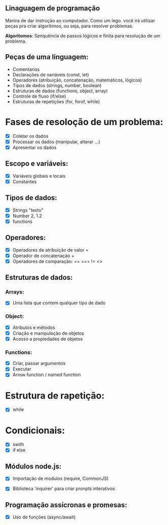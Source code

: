 ## Linaguagem de programação

Manira de dar instrução ao computador.
Como um lego. você irá utilizar peças pra criar algoritimos, ou seja, para resolver problemas.

   **Algoritomos**: Senquência de passos lógicos e finita para resolução de um problema.

## Peças de uma linguagem:

- Comentarios
- Declarações de variáveis (const, let)
- Operadores (atribuição, concatenação, matemáticos, lógicos)
- Tipos de dados (strings, number, boolean)
- Estruturas de dados (functions, object, array)
- Controle de fluxo (if/else)
- Estruturas de repetições (for, forof, while)

# Fases de resoloção de um problema:

 - [x] Coletar os dados
 - [x] Processar os dados (manipular, alterar ...)
 - [x] Apresentar os dados

## Escopo e variáveis:

 - [x] Variáveis globais e locais
 - [x] Constantes

## Tipos de dados:

 - [x] Strings "texto"
 - [x] Number 2, 1.2
 - [x] functions

## Operadores:

 - [x] Operadores de atribuição de valor =
 - [x] Operador de concatenação +
 - [x] Operadores de comparação: == === != <>

## Estruturas de dados:

### Arrays:

 - [x] Uma lista que contem qualquer tipo de dado

 ### Object:

 - [x] Atributos e métodos
 - [x] Criação e manipulação de objetos
 - [x] Acesso a propiedades de objetos

 ### Functions:

 - [x] Criar, passar argumentos
 - [x] Executar
 - [x] Arrow function / named function

 # Estrutura de rapetição:

 - [x] while

 # Condicionais:

 - [x] swith
 - [x] if else

 ## Módulos node.js:

 - [x] Importação de modulos (require, CommonJS)
 - [x] Biblioteca 'inquirer' para criar pronpts interativos


## Programação assícronas e promesas:

- [x] Uso de funções (async/await)